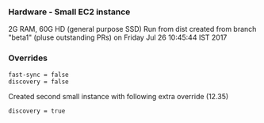 
### Hardware - Small EC2 instance 

2G RAM, 60G HD (general purpose SSD)
Run from dist created from branch "beta1" (pluse outstanding PRs) on Friday Jul 26 10:45:44 IST 2017
 
### Overrides 
```
fast-sync = false
discovery = false
```

Created second small instance with following extra override (12.35)
```
discovery = true
```
